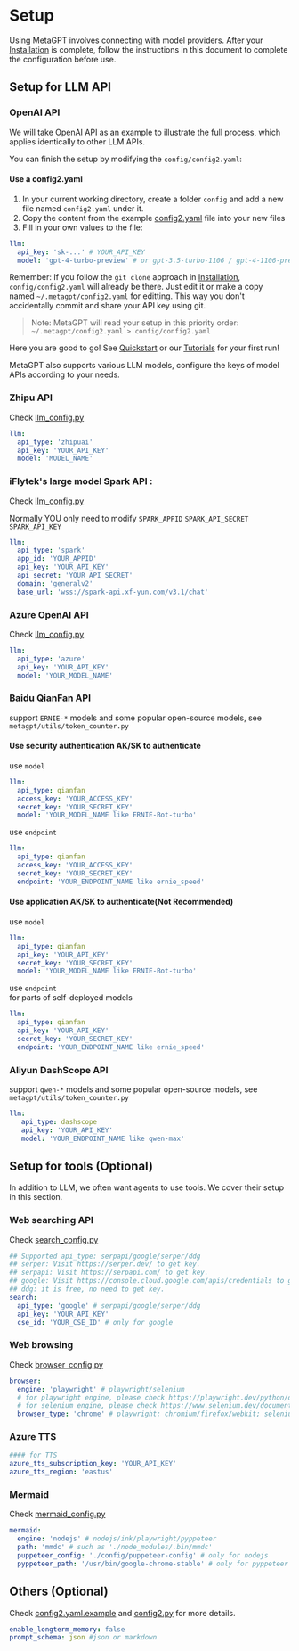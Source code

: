 # Setup

Using MetaGPT involves connecting with model providers. After your [Installation](./installation.md) is complete, follow the instructions in this document to complete the
configuration before use.

## Setup for LLM API

### OpenAI API

We will take OpenAI API as an example to illustrate the full process, which applies identically to other LLM APIs.

You can finish the setup by modifying the `config/config2.yaml`:

#### Use a config2.yaml

1. In your current working directory, create a folder `config` and add a new file named `config2.yaml`
   under it.
2. Copy the content from the example [config2.yaml](https://github.com/geekan/MetaGPT/blob/main/config/config2.yaml) file
   into your new files
3. Fill in your own values to the file:

```yaml
llm:
  api_key: 'sk-...' # YOUR_API_KEY
  model: 'gpt-4-turbo-preview' # or gpt-3.5-turbo-1106 / gpt-4-1106-preview
```

Remember: If you follow the `git clone` approach in [Installation](./installation), `config/config2.yaml` will already be
there. Just edit it or make a copy named `~/.metagpt/config2.yaml` for editting. This way you don't accidentally commit and
share your API key using git.

> Note:
> MetaGPT will read your setup in this priority order: `~/.metagpt/config2.yaml > config/config2.yaml`

Here you are good to go! See [Quickstart](./quickstart) or our [Tutorials](/guide/tutorials/agent_101) for your first
run!

MetaGPT also supports various LLM models, configure the keys of model APIs according to your needs.

### Zhipu API

Check [llm_config.py](https://github.com/geekan/MetaGPT/blob/dev/metagpt/configs/llm_config.py)

```yaml
llm:
  api_type: 'zhipuai'
  api_key: 'YOUR_API_KEY'
  model: 'MODEL_NAME'
```

### iFlytek's large model Spark API :

Check [llm_config.py](https://github.com/geekan/MetaGPT/blob/dev/metagpt/configs/llm_config.py)

Normally YOU only need to modify `SPARK_APPID` `SPARK_API_SECRET` `SPARK_API_KEY`

```yaml
llm:
  api_type: 'spark'
  app_id: 'YOUR_APPID'
  api_key: 'YOUR_API_KEY'
  api_secret: 'YOUR_API_SECRET'
  domain: 'generalv2'
  base_url: 'wss://spark-api.xf-yun.com/v3.1/chat'
```

### Azure OpenAI API

Check [llm_config.py](https://github.com/geekan/MetaGPT/blob/dev/metagpt/configs/llm_config.py)

```yaml
llm:
  api_type: 'azure'
  api_key: 'YOUR_API_KEY'
  model: 'YOUR_MODEL_NAME'
```

### Baidu QianFan API
support `ERNIE-*` models and some popular open-source models, see `metagpt/utils/token_counter.py`  

#### Use security authentication AK/SK to authenticate

use `model`

```yaml
llm:
  api_type: qianfan
  access_key: 'YOUR_ACCESS_KEY'
  secret_key: 'YOUR_SECRET_KEY'
  model: 'YOUR_MODEL_NAME like ERNIE-Bot-turbo'
```

use `endpoint`

```yaml
llm:
  api_type: qianfan
  access_key: 'YOUR_ACCESS_KEY'
  secret_key: 'YOUR_SECRET_KEY'
  endpoint: 'YOUR_ENDPOINT_NAME like ernie_speed'
```

#### Use application AK/SK to authenticate(Not Recommended)

use `model`

```yaml
llm:
  api_type: qianfan
  api_key: 'YOUR_API_KEY'
  secret_key: 'YOUR_SECRET_KEY'
  model: 'YOUR_MODEL_NAME like ERNIE-Bot-turbo'
```

use `endpoint`  
for parts of self-deployed models

```yaml
llm:
  api_type: qianfan
  api_key: 'YOUR_API_KEY'
  secret_key: 'YOUR_SECRET_KEY'
  endpoint: 'YOUR_ENDPOINT_NAME like ernie_speed'
```

### Aliyun DashScope API
support `qwen-*` models and some popular open-source models, see `metagpt/utils/token_counter.py`  

```yaml
llm:
   api_type: dashscope
   api_key: 'YOUR_API_KEY'
   model: 'YOUR_ENDPOINT_NAME like qwen-max'
```

## Setup for tools (Optional)

In addition to LLM, we often want agents to use tools. We cover their setup in this section.

### Web searching API

Check [search_config.py](https://github.com/geekan/MetaGPT/blob/dev/metagpt/configs/search_config.py)

```yaml
## Supported api_type: serpapi/google/serper/ddg
## serper: Visit https://serper.dev/ to get key.
## serpapi: Visit https://serpapi.com/ to get key.
## google: Visit https://console.cloud.google.com/apis/credentials to get key.
## ddg: it is free, no need to get key.
search:
  api_type: 'google' # serpapi/google/serper/ddg
  api_key: 'YOUR_API_KEY'
  cse_id: 'YOUR_CSE_ID' # only for google
```

### Web browsing

Check [browser_config.py](https://github.com/geekan/MetaGPT/blob/dev/metagpt/configs/browser_config.py)

```yaml
browser:
  engine: 'playwright' # playwright/selenium
  # for playwright engine, please check https://playwright.dev/python/docs/api/class-browsertype
  # for selenium engine, please check https://www.selenium.dev/documentation/webdriver/browsers
  browser_type: 'chrome' # playwright: chromium/firefox/webkit; selenium: chrome/firefox/edge/ie
```

### Azure TTS

```yaml
#### for TTS
azure_tts_subscription_key: 'YOUR_API_KEY'
azure_tts_region: 'eastus'
```

### Mermaid

Check [mermaid_config.py](https://github.com/geekan/MetaGPT/blob/dev/metagpt/configs/mermaid_config.py)

```yaml
mermaid:
  engine: 'nodejs' # nodejs/ink/playwright/pyppeteer
  path: 'mmdc' # such as './node_modules/.bin/mmdc'
  puppeteer_config: './config/puppeteer-config' # only for nodejs
  pyppeteer_path: '/usr/bin/google-chrome-stable' # only for pyppeteer
```

## Others (Optional)

Check [config2.yaml.example](https://github.com/geekan/MetaGPT/blob/dev/config/config2.yaml.example) and
[config2.py](https://github.com/geekan/MetaGPT/blob/dev/metagpt/config2.py) for more details.

```yaml
enable_longterm_memory: false
prompt_schema: json #json or markdown
```
